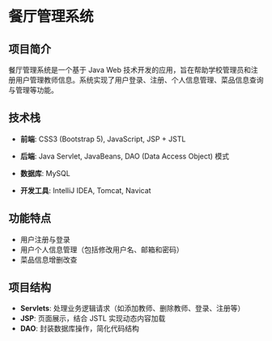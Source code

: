 # 餐厅管理系统

## 项目简介
餐厅管理系统是一个基于 Java Web 技术开发的应用，旨在帮助学校管理员和注册用户管理教师信息。系统实现了用户登录、注册、个人信息管理、菜品信息查询与管理等功能。

## 技术栈
- **前端**: CSS3 (Bootstrap 5), JavaScript, JSP + JSTL

- **后端**: Java Servlet, JavaBeans, DAO (Data Access Object) 模式
  
- **数据库**: MySQL
  
- **开发工具**: IntelliJ IDEA, Tomcat, Navicat

## 功能特点
- 用户注册与登录
- 用户个人信息管理（包括修改用户名、邮箱和密码）
- 菜品信息增删改查

## 项目结构
- **Servlets**: 处理业务逻辑请求（如添加教师、删除教师、登录、注册等）
- **JSP**: 页面展示，结合 JSTL 实现动态内容加载
- **DAO**: 封装数据库操作，简化代码结构
